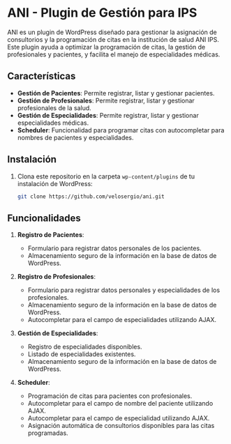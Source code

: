 # ANI - Plugin de Gestión para IPS

ANI es un plugin de WordPress diseñado para gestionar la asignación de consultorios y la programación de citas en la institución de salud ANI IPS. Este plugin ayuda a optimizar la programación de citas, la gestión de profesionales y pacientes, y facilita el manejo de especialidades médicas.

## Características

- **Gestión de Pacientes**: Permite registrar, listar y gestionar pacientes.
- **Gestión de Profesionales**: Permite registrar, listar y gestionar profesionales de la salud.
- **Gestión de Especialidades**: Permite registrar, listar y gestionar especialidades médicas.
- **Scheduler**: Funcionalidad para programar citas con autocompletar para nombres de pacientes y especialidades.

## Instalación

1. Clona este repositorio en la carpeta `wp-content/plugins` de tu instalación de WordPress:
   ```bash
   git clone https://github.com/velosergio/ani.git

## Funcionalidades

1. **Registro de Pacientes**:
   - Formulario para registrar datos personales de los pacientes.
   - Almacenamiento seguro de la información en la base de datos de WordPress.

2. **Registro de Profesionales**:
   - Formulario para registrar datos personales y especialidades de los profesionales.
   - Almacenamiento seguro de la información en la base de datos de WordPress.
   - Autocompletar para el campo de especialidades utilizando AJAX.

3. **Gestión de Especialidades**:
   - Registro de especialidades disponibles.
   - Listado de especialidades existentes.
   - Almacenamiento seguro de la información en la base de datos de WordPress.

4. **Scheduler**:
   - Programación de citas para pacientes con profesionales.
   - Autocompletar para el campo de nombre del paciente utilizando AJAX.
   - Autocompletar para el campo de especialidad utilizando AJAX.
   - Asignación automática de consultorios disponibles para las citas programadas.
